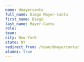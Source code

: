 ```yaml
---
name: dmayercantu
full_name: Diego Mayer-Cantu
first_name: Diego
last_name: Mayer-Cantu
role: 
team: 
city: New York
state: NY
redirect_from: /team/dmayercantu/
alumni: true
---
```

